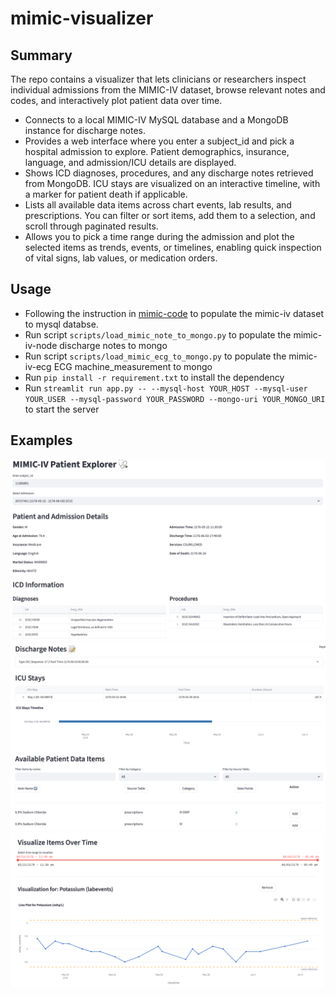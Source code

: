 # mimic-visualizer

## Summary
The repo contains a visualizer that lets clinicians or researchers inspect individual admissions from the MIMIC-IV dataset, browse relevant notes and codes, and interactively plot patient data over time.
- Connects to a local MIMIC-IV MySQL database and a MongoDB instance for discharge notes.
- Provides a web interface where you enter a subject_id and pick a hospital admission to explore. Patient demographics, insurance, language, and admission/ICU details are displayed.
- Shows ICD diagnoses, procedures, and any discharge notes retrieved from MongoDB. ICU stays are visualized on an interactive timeline, with a marker for patient death if applicable.
- Lists all available data items across chart events, lab results, and prescriptions. You can filter or sort items, add them to a selection, and scroll through paginated results.
- Allows you to pick a time range during the admission and plot the selected items as trends, events, or timelines, enabling quick inspection of vital signs, lab values, or medication orders.


## Usage
- Following the instruction in [mimic-code](https://github.com/MIT-LCP/mimic-code/tree/main/mimic-iv/buildmimic/mysql) to populate the mimic-iv dataset to mysql databse.
-  Run script `scripts/load_mimic_note_to_mongo.py` to populate the mimic-iv-node discharge notes to mongo
-  Run script `scripts/load_mimic_ecg_to_mongo.py` to populate the mimic-iv-ecg ECG machine_measurement to mongo
- Run `pip install -r requirement.txt` to install the dependency
- Run `streamlit run app.py -- --mysql-host YOUR_HOST --mysql-user YOUR_USER --mysql-password YOUR_PASSWORD --mongo-uri YOUR_MONGO_URI` to start the server

## Examples
![Screenshot 1](images/screenshot1.png)
![Screenshot 2](images/screenshot2.png)
![Screenshot 3](images/screenshot3.png)
